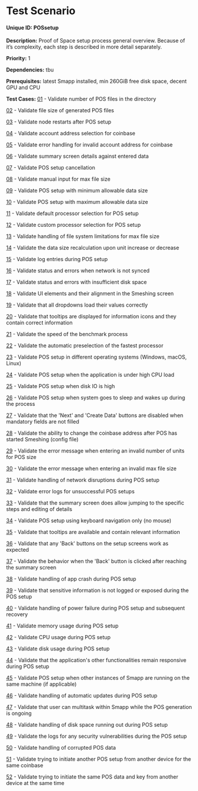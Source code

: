 # Test Scenario

#### Unique ID: POSsetup

**Description:** Proof of Space setup process general overview. Because of it’s complexity, each step is described in more detail separately.

**Priority:** 1

**Dependencies:** tbu

**Prerequisites:** latest Smapp installed, min 260GiB free disk space, decent GPU and CPU

**Test Cases:**
[01](#test-case-id-POSsetup-01) - Validate number of POS files in the directory

[02](#test-case-id-POSsetup-02) - Validate file size of generated POS files

[03](#test-case-id-POSsetup-03) - Validate node restarts after POS setup

[04](#test-case-id-POSsetup-04) - Validate account address selection for coinbase

[05](#test-case-id-POSsetup-05) - Validate error handling for invalid account address for coinbase

[06](#test-case-id-POSsetup-06) - Validate summary screen details against entered data

[07](#test-case-id-POSsetup-07) - Validate POS setup cancellation

[08](#test-case-id-POSsetup-08) - Validate manual input for max file size

[09](#test-case-id-POSsetup-09) - Validate POS setup with minimum allowable data size

[10](#test-case-id-POSsetup-10) - Validate POS setup with maximum allowable data size

[11](#test-case-id-POSsetup-11) - Validate default processor selection for POS setup

[12](#test-case-id-POSsetup-12) - Validate custom processor selection for POS setup

[13](#test-case-id-POSsetup-13) - Validate handling of file system limitations for max file size

[14](#test-case-id-POSsetup-14) - Validate the data size recalculation upon unit increase or decrease

[15](#test-case-id-POSsetup-15) - Validate log entries during POS setup

[16](#test-case-id-POSsetup-16) - Validate status and errors when network is not synced

[17](#test-case-id-POSsetup-17) - Validate status and errors with insufficient disk space

[18](#test-case-id-POSsetup-18) - Validate UI elements and their alignment in the Smeshing screen

[19](#test-case-id-POSsetup-19) - Validate that all dropdowns load their values correctly

[20](#test-case-id-POSsetup-20) - Validate that tooltips are displayed for information icons and they contain correct information

[21](#test-case-id-POSsetup-21) - Validate the speed of the benchmark process

[22](#test-case-id-POSsetup-22) - Validate the automatic preselection of the fastest processor

[23](#test-case-id-POSsetup-23) - Validate POS setup in different operating systems (Windows, macOS, Linux)

[24](#test-case-id-POSsetup-24) - Validate POS setup when the application is under high CPU load

[25](#test-case-id-POSsetup-25) - Validate POS setup when disk IO is high

[26](#test-case-id-POSsetup-26) - Validate POS setup when system goes to sleep and wakes up during the process

[27](#test-case-id-POSsetup-27) - Validate that the 'Next' and 'Create Data' buttons are disabled when mandatory fields are not filled

[28](#test-case-id-POSsetup-28) - Validate the ability to change the coinbase address after POS has started Smeshing (config file)

[29](#test-case-id-POSsetup-29) - Validate the error message when entering an invalid number of units for POS size

[30](#test-case-id-POSsetup-30) - Validate the error message when entering an invalid max file size

[31](#test-case-id-POSsetup-31) - Validate handling of network disruptions during POS setup

[32](#test-case-id-POSsetup-32) - Validate error logs for unsuccessful POS setups

[33](#test-case-id-POSsetup-33) - Validate that the summary screen does allow jumping to the specific steps and editing of details

[34](#test-case-id-POSsetup-34) - Validate POS setup using keyboard navigation only (no mouse)

[35](#test-case-id-POSsetup-35) - Validate that tooltips are available and contain relevant information

[36](#test-case-id-POSsetup-36) - Validate that any 'Back' buttons on the setup screens work as expected

[37](#test-case-id-POSsetup-37) - Validate the behavior when the 'Back' button is clicked after reaching the summary screen

[38](#test-case-id-POSsetup-38) - Validate handling of app crash during POS setup

[39](#test-case-id-POSsetup-39) - Validate that sensitive information is not logged or exposed during the POS setup

[40](#test-case-id-POSsetup-40) - Validate handling of power failure during POS setup and subsequent recovery

[41](#test-case-id-POSsetup-41) - Validate memory usage during POS setup

[42](#test-case-id-POSsetup-42) - Validate CPU usage during POS setup

[43](#test-case-id-POSsetup-43) - Validate disk usage during POS setup

[44](#test-case-id-POSsetup-44) - Validate that the application's other functionalities remain responsive during POS setup

[45](#test-case-id-POSsetup-45) - Validate POS setup when other instances of Smapp are running on the same machine (if applicable)

[46](#test-case-id-POSsetup-46) - Validate handling of automatic updates during POS setup

[47](#test-case-id-POSsetup-47) - Validate that user can multitask within Smapp while the POS generation is ongoing

[48](#test-case-id-POSsetup-48) - Validate handling of disk space running out during POS setup

[49](#test-case-id-POSsetup-49) - Validate the logs for any security vulnerabilities during the POS setup

[50](#test-case-id-POSsetup-50) - Validate handling of corrupted POS data

[51](#test-case-id-POSsetup-51) - Validate trying to initiate another POS setup from another device for the same coinbase

[52](#test-case-id-POSsetup-52) - Validate trying to initiate the same POS data and key from another device at the same time
